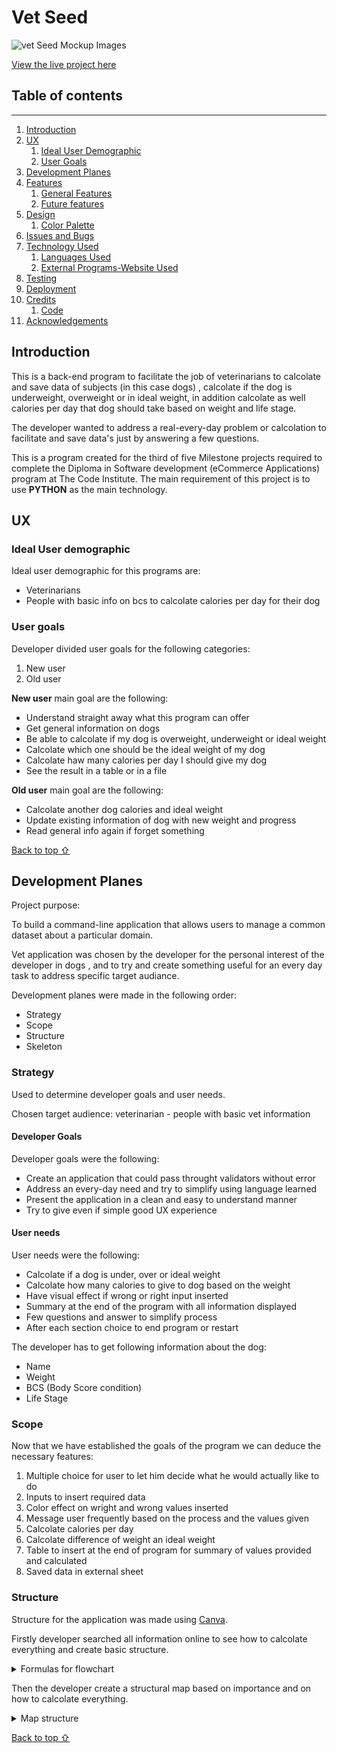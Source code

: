 # **Vet Seed**


![vet Seed Mockup Images](/assets/images/read-me-images/)

[View the live project here](https://michmattera.github.io/)
     

## **Table of contents**
***
1. [Introduction](#introduction)
2. [UX](#ux)
    1. [Ideal User Demographic](#ideal-user-demographic)
    2. [User Goals](#user-goals) 
3. [Development Planes](#development-planes)
4. [Features](#features)  
    1. [General Features](#general-features)
    2. [Future features](#future-features)
5. [Design](#design)
    1. [ Color Palette](#color-palette)
6. [Issues and Bugs](#issues-and-bugs)
7. [Technology Used](#technology-used)
    1. [Languages Used](#languages-used)
    2. [External Programs-Website Used](#external-programs-website-used)
8. [Testing](#testing)
9. [Deployment](#deployment)
10. [Credits](#credits)
    1. [Code](#code)
11. [Acknowledgements](#acknowledgements)


## **Introduction**
This is a back-end program to facilitate the job of veterinarians to calcolate and save data of subjects (in this case dogs) , calcolate if the dog is underweight, overweight or in ideal weight, in addition calcolate as well calories per day that dog should take based on weight and life stage.

The developer wanted to address a real-every-day problem or calcolation to facilitate and save data's just by answering a few questions.

This is a program created for the third of five Milestone projects required to complete the Diploma in Software development (eCommerce Applications) program at The Code Institute.
The main requirement of this project is to use  **PYTHON** as the main technology. 

## **UX**

### Ideal User demographic

Ideal user demographic for this programs are:
- Veterinarians
- People with basic info on bcs to calcolate calories per day for their dog

### User goals

Developer divided user goals for the following categories:
1. New user
2. Old user


**New user** main goal are the following:

- Understand straight away what this program can offer
- Get general information on dogs
- Be able to calcolate if my dog is overweight, underweight or ideal weight
- Calcolate which one should be the ideal weight of my dog
- Calcolate haw many calories per day I should give my dog
- See the result in a table or in a file

**Old user** main goal are the following:

- Calcolate another dog calories and ideal weight
- Update existing information of dog with new weight and progress
- Read general info again if forget something

[Back to top ⇧](#Vet-Seed)

## Development Planes

Project purpose:

To build a command-line application that allows users to manage a common dataset about a particular domain.

Vet application was chosen by the developer for the personal interest of the developer in dogs , and to try and create something useful for an every day task to address specific target audiance. 

Development planes were made in the following order:
- Strategy
- Scope
- Structure
- Skeleton

### Strategy

Used to determine developer goals and user needs.

Chosen target audience: veterinarian - people with basic vet information

#### Developer Goals

Developer goals were the following:
- Create an application that could pass throught validators without error
- Address an every-day need and try to simplify using language learned
- Present the application in a clean and easy to understand manner
- Try to give even if simple good UX experience

#### User needs

User needs were the following:
- Calcolate if a dog is under, over or ideal weight
- Calcolate how many calories to give to dog based on the weight
- Have visual effect if wrong or right input inserted
- Summary at the end of the program with all information displayed
- Few questions and answer to simplify process
- After each section choice to end program or restart

The developer has to get following information about the dog:
- Name
- Weight
- BCS (Body Score condition)
- Life Stage 

### Scope

Now that we have established the goals of the program we can deduce the necessary features:

1. Multiple choice for user to let him decide what he would actually like to do
2. Inputs to insert required data
3. Color effect on wright and wrong values inserted
4. Message user frequently based on the process and the values given
5. Calcolate calories per day
6. Calcolate difference of weight an ideal weight
7. Table to insert at the end of program for summary of values provided and calculated
8. Saved data in external sheet

### Structure

Structure for the application was made using [Canva](https://www.canva.com/ "Link to Canva").

Firstly developer searched all information online to see how to calcolate everything and create basic structure.

<details>
<summary>Formulas for flowchart</summary>
    
![Formulas](assets/images/scheme-formulas.png)

</details> 

Then the developer create a structural map based on importance and on how to calcolate everything.

<details>
<summary>Map structure</summary>
    
![Map structure](assets/images/structure-map.png)

</details> 

[Back to top ⇧](#Vet-Seed)






